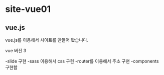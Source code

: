 # site-vue01

## vue.js
vue.js를 이용해서 사이트를 만들어 봤습니다.

vue 버전 3

-slide 구현
-sass 이용해서 css 구현
-router를 이용해서 주소 구현
-components 구현함

